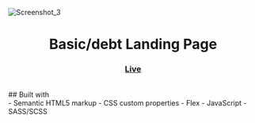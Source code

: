 ![Screenshot_3](https://user-images.githubusercontent.com/77338263/208245257-98f3d67c-969c-4c0e-8991-defd46ef1d85.png)

<h1 align="center">Basic/debt Landing Page</h1>


<div align="center">
  <h3>
    <a href="https://sabapangani.github.io/basicDebt/" color="white">
      Live
    </a>
  </h3>
</div>
<br>
## Built with 
<br>
- Semantic HTML5 markup
- CSS custom properties
- Flex
- JavaScript
- SASS/SCSS

